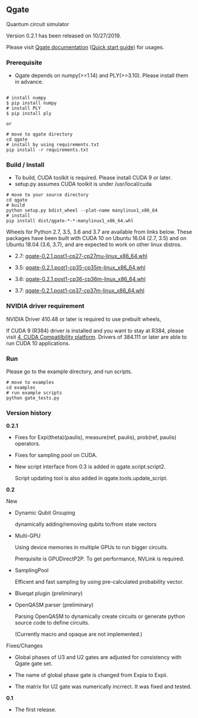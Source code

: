 ## Qgate

Quantum circuit simulator

Version 0.2.1 has been released on 10/27/2019.

Please visit [Qgate documentation](<https://shinmorino.github.io/qgate/docs/0.2/>) ([Quick start guide](<https://shinmorino.github.io/qgate/docs/0.2/quick_start_guide.html>)) for usages.

### Prerequisite

- Qgate depends on numpy(>=1.14) and PLY(>=3.10).  Please install them in advance.

~~~

# install numpy
$ pip install numpy
# install PLY
$ pip install ply

or

# move to qgate directory
cd qgate
# install by using requirements.txt
pip install -r requirements.txt

~~~

### Build / Install

- To build, CUDA toolkit is required.  Please install CUDA 9 or later.
- setup.py assumes CUDA toolkit is under /usr/local/cuda

~~~
# move to your source directory
cd qgate
# build
python setup.py bdist_wheel --plat-name manylinux1_x86_64
# install
pip install dist/qgate-*-*-manylinux1_x86_64.whl
~~~

Wheels for Python 2.7, 3.5, 3.6 and 3.7 are available from links below.  These packages have been built with CUDA 10 on Ubuntu 16.04 (2.7, 3.5) and on Ubuntu 18.04 (3.6, 3.7), and are expected to work on other linux distros.

- 2.7: [qgate-0.2.1.post1-cp27-cp27mu-linux_x86_64.whl](<https://github.com/shinmorino/qgate/raw/gh-pages/packages/0.2/qgate-0.2.1-cp27-cp27mu-manylinux1_x86_64.whl>)

- 3.5: [qgate-0.2.1.post1-cp35-cp35m-linux_x86_64.whl](<https://github.com/shinmorino/qgate/raw/gh-pages/packages/0.2/qgate-0.2.1-cp35-cp35m-manylinux1_x86_64.whl>)

- 3.6: [qgate-0.2.1.post1-cp36-cp36m-linux_x86_64.whl](<https://github.com/shinmorino/qgate/raw/gh-pages/packages/0.2/qgate-0.2.1-cp36-cp36m-manylinux1_x86_64.whl>)

- 3.7: [qgate-0.2.1.post1-cp37-cp37m-linux_x86_64.whl](<https://github.com/shinmorino/qgate/raw/gh-pages/packages/0.2/qgate-0.2.1-cp37-cp37m-manylinux1_x86_64.whl>)


### NVIDIA driver requirement

NVIDIA Driver 410.48 or later is required to use prebuilt wheels, 

If CUDA 9 (R384) driver is installed and you want to stay at R384, please visit [4. CUDA Compatilbility platform](<https://docs.nvidia.com/deploy/cuda-compatibility/#cuda-compatibility-platform>).  Drivers of 384.111 or later are able to run CUDA 10 applications.

### Run

Please go to the example directory, and run scripts.
~~~
# move to examples
cd examples
# run example scripts
python gate_tests.py
~~~


### Version history

**0.2.1**

- Fixes for Expi(theta)(paulis), measure(ref, paulis), prob(ref, paulis) operators.

- Fixes for sampling pool on CUDA.

- New script interface from 0.3 is added in qgate.script.script2.

  Script updating tool is also added in qgate.tools.update_script.


**0.2**

New

- Dynamic Qubit Grouping

  dynamically adding/removing qubits to/from state vectors

- Multi-GPU

  Using device memories in multiple GPUs to run bigger circuits.

  Prerquisite is GPUDirectP2P.  To get performance, NVLink is required.

- SamplingPool

  Efficent and fast sampling by using pre-calculated probability vector.

- Blueqat plugin (preliminary)

- OpenQASM parser (preliminary)

  Parsing OpenQASM to dynamically create circuits or generate python source code to define circuits.

  (Currently macro and opaque are not implemented.)

Fixes/Changes

- Global phases of U3 and U2 gates are adjusted for consistency with Qgate gate set.

- The name of global phase gate is changed from Expia to Expii.

- The matrix for U2 gate was numerically incrrect.  It was fixed and tested.

**0.1**

- The first release.
